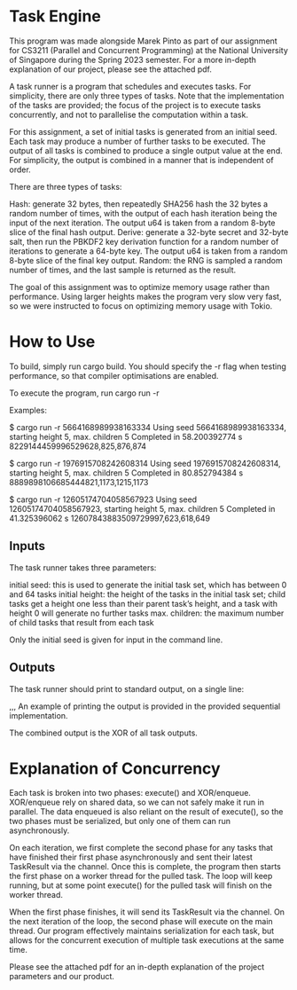 # Task Engine

This program was made alongside Marek Pinto as part of our assignment for CS3211 (Parallel and Concurrent Programming) at the National University of Singapore during the Spring 2023 semester. For a more in-depth explanation of our project, please see the attached pdf.

A task runner is a program that schedules and executes tasks. For simplicity, there are only three types of tasks. Note that the implementation of the tasks are provided; the focus of the project is to execute tasks concurrently, and not to parallelise the computation within a task.

For this assignment, a set of initial tasks is generated from an initial seed. Each task may produce a number of further tasks to be executed. The output of all tasks is combined to produce a single output value at the end. For simplicity, the output is combined in a manner that is independent of order.

There are three types of tasks:

Hash: generate 32 bytes, then repeatedly SHA256 hash the 32 bytes a random number of times, with the output of each hash iteration being the input of the next iteration. The output u64 is taken from a random 8-byte slice of the final hash output.
Derive: generate a 32-byte secret and 32-byte salt, then run the PBKDF2 key derivation function for a random number of iterations to generate a 64-byte key. The output u64 is taken from a random 8-byte slice of the final key output.
Random: the RNG is sampled a random number of times, and the last sample is returned as the result.

The goal of this assignment was to optimize memory usage rather than performance. Using larger heights makes the program very slow very fast, so we were instructed to focus on optimizing memory usage with Tokio.

# How to Use

To build, simply run cargo build. You should specify the -r flag when testing performance, so that compiler optimisations are enabled.

To execute the program, run cargo run -r <seed>
  
Examples:
  
$ cargo run -r 5664168989938163334
Using seed 5664168989938163334, starting height 5, max. children 5
Completed in 58.200392774 s
8229144459996529628,825,876,874

$ cargo run -r 1976915708242608314
Using seed 1976915708242608314, starting height 5, max. children 5
Completed in 80.852794384 s
8889898106685444821,1173,1215,1173

$ cargo run -r 12605174704058567923
Using seed 12605174704058567923, starting height 5, max. children 5
Completed in 41.325396062 s
12607843883509729997,623,618,649

## Inputs

The task runner takes three parameters:

initial seed: this is used to generate the initial task set, which has between 0 and 64 tasks
initial height: the height of the tasks in the initial task set; child tasks get a height one less than their parent task’s height, and a task with height 0 will generate no further tasks
max. children: the maximum number of child tasks that result from each task
  
Only the initial seed is given for input in the command line.

## Outputs

The task runner should print to standard output, on a single line:

<combined output>,<number of Hash tasks>,<number of Derive tasks>,<number of Random tasks>
An example of printing the output is provided in the provided sequential implementation.

The combined output is the XOR of all task outputs.

# Explanation of Concurrency

Each task is broken into two phases: execute() and XOR/enqueue. XOR/enqueue rely on shared data, so we can not safely make it run in parallel. The data enqueued is also reliant on the result of execute(), so the two phases must be serialized, but only one of them can run asynchronously.

On each iteration, we first complete the second phase for any tasks that have finished their first phase asynchronously and sent their latest TaskResult via the channel. Once this is complete, the program then starts the first phase on a worker thread for the pulled task. The loop will keep running, but at some point execute() for the pulled task will finish on the worker thread.

When the first phase finishes, it will send its TaskResult via the channel. On the next iteration of the loop, the second phase will execute on the main thread. Our program effectively maintains serialization for each task, but allows for the concurrent execution of multiple task executions at the same time.

Please see the attached pdf for an in-depth explanation of the project parameters and our product.
